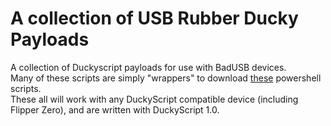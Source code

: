 # A collection of USB Rubber Ducky Payloads
A collection of Duckyscript payloads for use with BadUSB devices.  
Many of these scripts are simply "wrappers" to download [these](https://github.com/CWright2022/powershell_malware) powershell scripts.  
These all will work with any DuckyScript compatible device (including Flipper Zero), and are written with DuckyScript 1.0.
